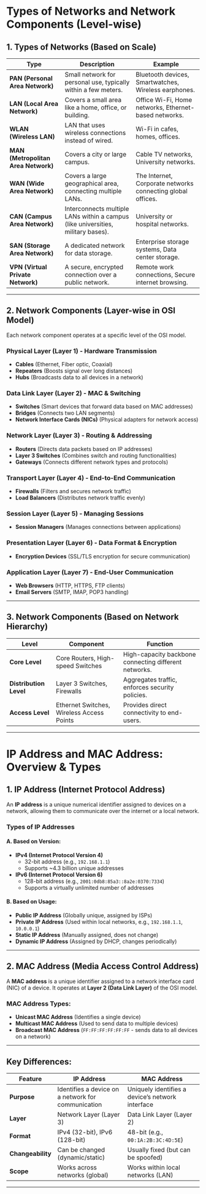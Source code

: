 # **Types of Networks and Network Components (Level-wise)**

## **1. Types of Networks (Based on Scale)**

| **Type**         | **Description** | **Example** |
|-----------------|---------------|-------------|
| **PAN (Personal Area Network)** | Small network for personal use, typically within a few meters. | Bluetooth devices, Smartwatches, Wireless earphones. |
| **LAN (Local Area Network)** | Covers a small area like a home, office, or building. | Office Wi-Fi, Home networks, Ethernet-based networks. |
| **WLAN (Wireless LAN)** | LAN that uses wireless connections instead of wired. | Wi-Fi in cafes, homes, offices. |
| **MAN (Metropolitan Area Network)** | Covers a city or large campus. | Cable TV networks, University networks. |
| **WAN (Wide Area Network)** | Covers a large geographical area, connecting multiple LANs. | The Internet, Corporate networks connecting global offices. |
| **CAN (Campus Area Network)** | Interconnects multiple LANs within a campus (like universities, military bases). | University or hospital networks. |
| **SAN (Storage Area Network)** | A dedicated network for data storage. | Enterprise storage systems, Data center storage. |
| **VPN (Virtual Private Network)** | A secure, encrypted connection over a public network. | Remote work connections, Secure internet browsing. |

---

## **2. Network Components (Layer-wise in OSI Model)**  
Each network component operates at a specific level of the OSI model.

### **Physical Layer (Layer 1) - Hardware Transmission**
- **Cables** (Ethernet, Fiber optic, Coaxial)  
- **Repeaters** (Boosts signal over long distances)  
- **Hubs** (Broadcasts data to all devices in a network)  

### **Data Link Layer (Layer 2) - MAC & Switching**
- **Switches** (Smart devices that forward data based on MAC addresses)  
- **Bridges** (Connects two LAN segments)  
- **Network Interface Cards (NICs)** (Physical adapters for network access)  

### **Network Layer (Layer 3) - Routing & Addressing**
- **Routers** (Directs data packets based on IP addresses)  
- **Layer 3 Switches** (Combines switch and routing functionalities)  
- **Gateways** (Connects different network types and protocols)  

### **Transport Layer (Layer 4) - End-to-End Communication**
- **Firewalls** (Filters and secures network traffic)  
- **Load Balancers** (Distributes network traffic evenly)  

### **Session Layer (Layer 5) - Managing Sessions**
- **Session Managers** (Manages connections between applications)  

### **Presentation Layer (Layer 6) - Data Format & Encryption**
- **Encryption Devices** (SSL/TLS encryption for secure communication)  

### **Application Layer (Layer 7) - End-User Communication**
- **Web Browsers** (HTTP, HTTPS, FTP clients)  
- **Email Servers** (SMTP, IMAP, POP3 handling)  

---

## **3. Network Components (Based on Network Hierarchy)**

| **Level** | **Component** | **Function** |
|-----------|--------------|--------------|
| **Core Level** | Core Routers, High-speed Switches | High-capacity backbone connecting different networks. |
| **Distribution Level** | Layer 3 Switches, Firewalls | Aggregates traffic, enforces security policies. |
| **Access Level** | Ethernet Switches, Wireless Access Points | Provides direct connectivity to end-users. |

---

# **IP Address and MAC Address: Overview & Types**  

## **1. IP Address (Internet Protocol Address)**
An **IP address** is a unique numerical identifier assigned to devices on a network, allowing them to communicate over the internet or a local network.  

### **Types of IP Addresses**  
#### **A. Based on Version:**  
- **IPv4 (Internet Protocol Version 4)**  
  - 32-bit address (e.g., `192.168.1.1`)  
  - Supports ~4.3 billion unique addresses  
- **IPv6 (Internet Protocol Version 6)**  
  - 128-bit address (e.g., `2001:0db8:85a3::8a2e:0370:7334`)  
  - Supports a virtually unlimited number of addresses  

#### **B. Based on Usage:**  
- **Public IP Address** (Globally unique, assigned by ISPs)  
- **Private IP Address** (Used within local networks, e.g., `192.168.1.1`, `10.0.0.1`)  
- **Static IP Address** (Manually assigned, does not change)  
- **Dynamic IP Address** (Assigned by DHCP, changes periodically)  

---

## **2. MAC Address (Media Access Control Address)**
A **MAC address** is a unique identifier assigned to a network interface card (NIC) of a device. It operates at **Layer 2 (Data Link Layer)** of the OSI model.

### **MAC Address Types:**
- **Unicast MAC Address** (Identifies a single device)  
- **Multicast MAC Address** (Used to send data to multiple devices)  
- **Broadcast MAC Address** (`FF:FF:FF:FF:FF:FF` - sends data to all devices on a network)  

---

## **Key Differences:**
| **Feature**  | **IP Address**  | **MAC Address**  |
|-------------|---------------|---------------|
| **Purpose**  | Identifies a device on a network for communication | Uniquely identifies a device’s network interface  |
| **Layer**  | Network Layer (Layer 3) | Data Link Layer (Layer 2)  |
| **Format**  | IPv4 (32-bit), IPv6 (128-bit) | 48-bit (e.g., `00:1A:2B:3C:4D:5E`)  |
| **Changeability**  | Can be changed (dynamic/static) | Usually fixed (but can be spoofed) |
| **Scope**  | Works across networks (global) | Works within local networks (LAN) |

---
